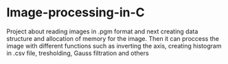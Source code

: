 # Image-processing-in-C
Project about reading images in .pgm format and next creating data structure and allocation of memory for the image. Then it can proccess the image with different functions such as inverting the axis, creating histogram in .csv file, tresholding, Gauss filtration and others
